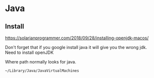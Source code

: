 
# Java

## Install

https://solarianprogrammer.com/2018/09/28/installing-openjdk-macos/

Don't forget that if you google install java it will give you the wrong jdk. Need to install openJDK

Where path normally looks for java.

`~/Library/Java/JavaVirtualMachines`

